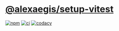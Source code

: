 # [@alexaegis/setup-vitest](https://github.com/AlexAegis/js-tooling/tree/master/packages/setup-vitest)

[![npm](https://img.shields.io/npm/v/@alexaegis/setup-vitest/latest)](https://www.npmjs.com/package/@alexaegis/setup-vitest)
[![ci](https://github.com/AlexAegis/js-tooling/actions/workflows/ci.yml/badge.svg)](https://github.com/AlexAegis/js-tooling/actions/workflows/ci.yml)
[![codacy](https://app.codacy.com/project/badge/Grade/7939332dc9454dc1b0529e720ff902e6)](https://www.codacy.com/gh/AlexAegis/js-tooling/dashboard?utm_source=github.com&utm_medium=referral&utm_content=AlexAegis/js-tooling&utm_campaign=Badge_Grade)
